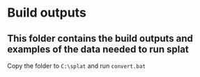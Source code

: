 # Build outputs

## This folder contains the build outputs and examples of the data needed to run splat

Copy the folder to `C:\splat` and run `convert.bat`